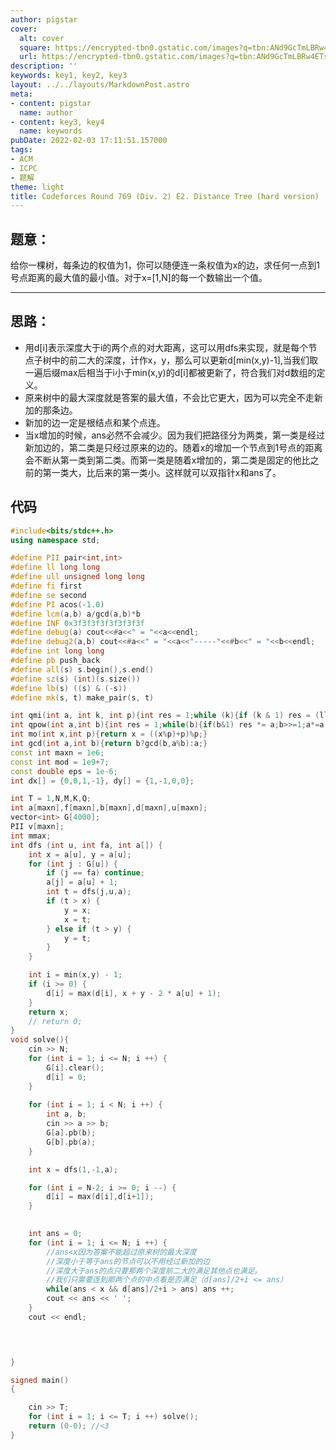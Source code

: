 ```yaml
---
author: pigstar
cover:
  alt: cover
  square: https://encrypted-tbn0.gstatic.com/images?q=tbn:ANd9GcTmLBRw4ETs0pE0bP6OXse4jfMOotclHykLZEw-qP6LVonmdkTU5bu_ZuJyJqPB0tGWNHw&usqp=CAU
  url: https://encrypted-tbn0.gstatic.com/images?q=tbn:ANd9GcTmLBRw4ETs0pE0bP6OXse4jfMOotclHykLZEw-qP6LVonmdkTU5bu_ZuJyJqPB0tGWNHw&usqp=CAU
description: ''
keywords: key1, key2, key3
layout: ../../layouts/MarkdownPost.astro
meta:
- content: pigstar
  name: author
- content: key3, key4
  name: keywords
pubDate: 2022-02-03 17:11:51.157000
tags:
- ACM
- ICPC
- 题解
theme: light
title: Codeforces Round 769 (Div. 2) E2. Distance Tree (hard version)
---
```



**题意：** 
-
给你一棵树，每条边的权值为1，你可以随便连一条权值为x的边，求任何一点到1号点距离的最大值的最小值。对于x=[1,N]的每一个数输出一个值。

---

**思路：** 
-
- 用d[i]表示深度大于i的两个点的对大距离，这可以用dfs来实现，就是每个节点子树中的前二大的深度，计作x，y，那么可以更新d[min(x,y)-1],当我们取一遍后缀max后相当于i小于min(x,y)的d[i]都被更新了，符合我们对d数组的定义。
- 原来树中的最大深度就是答案的最大值，不会比它更大，因为可以完全不走新加的那条边。
- 新加的边一定是根结点和某个点连。
- 当x增加的时候，ans必然不会减少。因为我们把路径分为两类，第一类是经过新加边的，第二类是只经过原来的边的。随着x的增加一个节点到1号点的距离会不断从第一类到第二类。而第一类是随着x增加的，第二类是固定的他比之前的第一类大，比后来的第一类小。这样就可以双指针x和ans了。

**代码**
-
```cpp
#include<bits/stdc++.h>
using namespace std;

#define PII pair<int,int>
#define ll long long
#define ull unsigned long long
#define fi first
#define se second
#define PI acos(-1.0)
#define lcm(a,b) a/gcd(a,b)*b
#define INF 0x3f3f3f3f3f3f3f3f
#define debug(a) cout<<#a<<" = "<<a<<endl;
#define debug2(a,b) cout<<#a<<" = "<<a<<"-----"<<#b<<" = "<<b<<endl;
#define int long long
#define pb push_back
#define all(s) s.begin(),s.end()
#define sz(s) (int)(s.size())
#define lb(s) ((s) & (-s))
#define mk(s, t) make_pair(s, t)

int qmi(int a, int k, int p){int res = 1;while (k){if (k & 1) res = (ll)res * a % p;a = (ll)a * a % p;k >>= 1;}return res;}
int qpow(int a,int b){int res = 1;while(b){if(b&1) res *= a;b>>=1;a*=a;}return res;}
int mo(int x,int p){return x = ((x%p)+p)%p;}
int gcd(int a,int b){return b?gcd(b,a%b):a;}
const int maxn = 1e6;
const int mod = 1e9+7;
const double eps = 1e-6;
int dx[] = {0,0,1,-1}, dy[] = {1,-1,0,0};

int T = 1,N,M,K,Q;
int a[maxn],f[maxn],b[maxn],d[maxn],u[maxn];
vector<int> G[4000];
PII v[maxn];
int mmax;
int dfs (int u, int fa, int a[]) {
	int x = a[u], y = a[u];
	for (int j : G[u]) {
		if (j == fa) continue;
		a[j] = a[u] + 1;
		int t = dfs(j,u,a);
		if (t > x) {
			y = x;
			x = t;
		} else if (t > y) {
			y = t;
		}
	}

	int i = min(x,y) - 1;
	if (i >= 0) {
		d[i] = max(d[i], x + y - 2 * a[u] + 1);
	}
	return x;
	// return 0;
}
void solve(){
	cin >> N;
	for (int i = 1; i <= N; i ++) {
		G[i].clear();
		d[i] = 0;
	}
	
	for (int i = 1; i < N; i ++) {
		int a, b;
		cin >> a >> b;
		G[a].pb(b);
		G[b].pb(a);
	}

	int x = dfs(1,-1,a);

	for (int i = N-2; i >= 0; i --) {
		d[i] = max(d[i],d[i+1]);
	}
	

	int ans = 0;
	for (int i = 1; i <= N; i ++) {
		//ans<x因为答案不能超过原来树的最大深度
		//深度小于等于ans的节点可以不用经过新加的边
		//深度大于ans的点只要那两个深度前二大的满足其他点也满足。
		//我们只需要连到那两个点的中点看是否满足（d[ans]/2+i <= ans）
		while(ans < x && d[ans]/2+i > ans) ans ++;
		cout << ans << ' ';
	}
	cout << endl;
	



}

signed main()
{

	cin >> T;
	for (int i = 1; i <= T; i ++) solve();
  	return (0-0); //<3
} 
```




